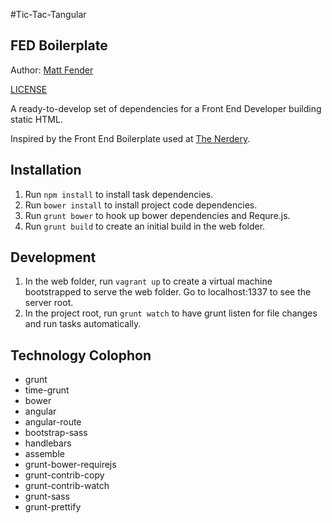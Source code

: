 #Tic-Tac-Tangular

## FED Boilerplate

Author: [Matt Fender](http://www.fender.me)

[LICENSE](LICENSE)

A ready-to-develop set of dependencies for a Front End Developer building static HTML.

Inspired by the Front End Boilerplate used at [The Nerdery](http://www.nerdery.com).

## Installation

1. Run `npm install` to install task dependencies.
2. Run `bower install` to install project code dependencies.
3. Run `grunt bower` to hook up bower dependencies and Requre.js.
4. Run `grunt build` to create an initial build in the web folder.

## Development

1. In the web folder, run `vagrant up` to create a virtual machine bootstrapped to serve the web folder. Go to localhost:1337 to see the server root.
2. In the project root, run `grunt watch` to have grunt listen for file changes and run tasks automatically.

## Technology Colophon

- grunt
- time-grunt
- bower
- angular
- angular-route
- bootstrap-sass
- handlebars
- assemble
- grunt-bower-requirejs
- grunt-contrib-copy
- grunt-contrib-watch
- grunt-sass
- grunt-prettify